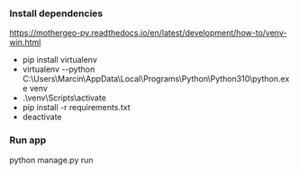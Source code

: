 ### Install dependencies

https://mothergeo-py.readthedocs.io/en/latest/development/how-to/venv-win.html

- pip install virtualenv
- virtualenv --python C:\Users\Marcin\AppData\Local\Programs\Python\Python310\python.exe venv
- .\venv\Scripts\activate
- pip install -r requirements.txt
- deactivate

### Run app

python manage.py run
